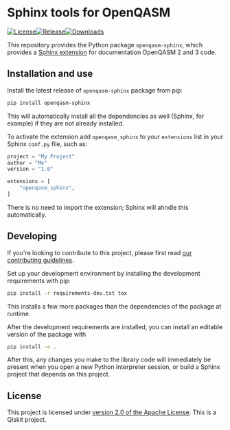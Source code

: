 # Sphinx tools for OpenQASM

[![License](https://img.shields.io/github/license/openqasm/openqasm-sphinx.svg?style=popout-square)](https://opensource.org/licenses/Apache-2.0)[![Release](https://img.shields.io/github/release/openqasm/openqasm-sphinx.svg?style=popout-square)](https://github.com/openqasm/openqasm-sphinx/releases)[![Downloads](https://img.shields.io/pypi/dm/openqasm-sphinx.svg?style=popout-square)](https://pypi.org/project/openqasm-sphinx/)

This repository provides the Python package `openqasm-sphinx`, which provides a [Sphinx extension](https://www.sphinx-doc.org) for documentation OpenQASM 2 and 3 code.


## Installation and use

Install the latest release of `openqasm-sphinx` package from pip:

```bash
pip install openqasm-sphinx
```

This will automatically install all the dependencies as well (Sphinx, for example) if they are not already installed.

To activate the extension add `openqasm_sphinx` to your `extensions` list in your Sphinx `conf.py` file, such as:

```python
project = "My Project"
author = "Me"
version = "1.0"

extensions = [
    "openqasm_sphinx",
]
```

There is no need to import the extension; Sphinx will ahndle this automatically.


## Developing

If you're looking to contribute to this project, please first read [our contributing guidelines](CONTRIBUTING.md).

Set up your development environment by installing the development requirements with pip:

```bash
pip install -r requirements-dev.txt tox
```

This installs a few more packages than the dependencies of the package at runtime.

After the development requirements are installed, you can install an editable version of the package with

```bash
pip install -e .
```

After this, any changes you make to the library code will immediately be present when you open a new Python interpreter session, or build a Sphinx project that depends on this project.


## License

This project is licensed under [version 2.0 of the Apache License](LICENSE).
This is a Qiskit project.
